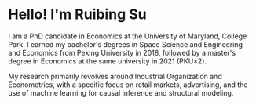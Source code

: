 <body>
    <h1>Hello! I'm Ruibing Su</h1>
    <p>I am a PhD candidate in Economics at the University of Maryland, College Park. I earned my bachelor's degrees in Space Science and Engineering and Economics from Peking University in 2018, followed by a master's degree in Economics at the same university in 2021 (PKU&times;2).</p>
    <p>My research primarily revolves around Industrial Organization and Econometrics, with a specific focus on retail markets, advertising, and the use of machine learning for causal inference and structural modeling.</p>
</body>
